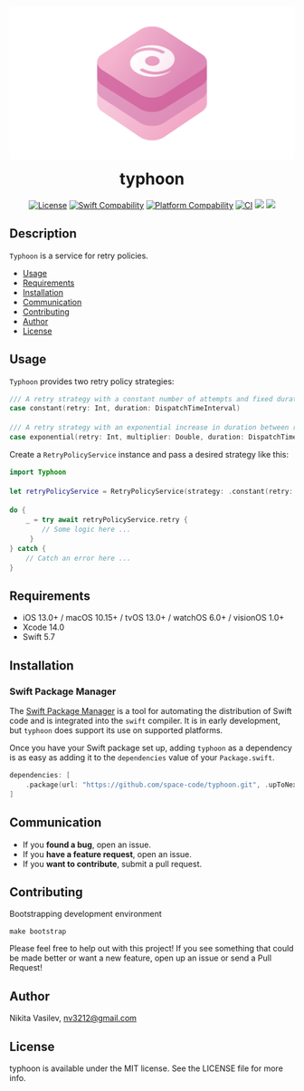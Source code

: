 ![Typhoon: a service for retry policies](https://raw.githubusercontent.com/space-code/typhoon/dev/Resources/typhoon.png)

<h1 align="center" style="margin-top: 0px;">typhoon</h1>

<p align="center">
<a href="https://github.com/space-code/typhoon/blob/main/LICENSE"><img alt="License" src="https://img.shields.io/github/license/space-code/typhoon?style=flat"></a> 
<a href="https://swiftpackageindex.com/space-code/typhoon"><img alt="Swift Compability" src="https://img.shields.io/endpoint?url=https%3A%2F%2Fswiftpackageindex.com%2Fapi%2Fpackages%2Fspace-code%2Ftyphoon%2Fbadge%3Ftype%3Dswift-versions"></a>
<a href="https://swiftpackageindex.com/space-code/typhoon"><img alt="Platform Compability" src="https://img.shields.io/endpoint?url=https%3A%2F%2Fswiftpackageindex.com%2Fapi%2Fpackages%2Fspace-code%2Ftyphoon%2Fbadge%3Ftype%3Dplatforms"/></a> 
<a href="https://github.com/space-code/typhoon"><img alt="CI" src="https://github.com/space-code/Typhoon/actions/workflows/ci.yml/badge.svg?branch=main"></a>
<a href="https://github.com/apple/swift-package-manager" alt="typhoon on Swift Package Manager" title="typhoon on Swift Package Manager"><img src="https://img.shields.io/badge/Swift%20Package%20Manager-compatible-brightgreen.svg" /></a>
<a href="https://codecov.io/gh/space-code/typhoon"><img src="https://codecov.io/gh/space-code/typhoon/graph/badge.svg?token=u89doKdnec"/></a>
</p>

## Description
`Typhoon` is a service for retry policies.

- [Usage](#usage)
- [Requirements](#requirements)
- [Installation](#installation)
- [Communication](#communication)
- [Contributing](#contributing)
- [Author](#author)
- [License](#license)

## Usage

`Typhoon` provides two retry policy strategies:

```swift
/// A retry strategy with a constant number of attempts and fixed duration between retries.
case constant(retry: Int, duration: DispatchTimeInterval)

/// A retry strategy with an exponential increase in duration between retries.
case exponential(retry: Int, multiplier: Double, duration: DispatchTimeInterval)
```

Create a `RetryPolicyService` instance and pass a desired strategy like this:

```swift
import Typhoon

let retryPolicyService = RetryPolicyService(strategy: .constant(retry: 10, duration: .seconds(1)))

do {
    _ = try await retryPolicyService.retry { 
        // Some logic here ...
     }
} catch {
    // Catch an error here ...
}
```

## Requirements

- iOS 13.0+ / macOS 10.15+ / tvOS 13.0+ / watchOS 6.0+ / visionOS 1.0+
- Xcode 14.0
- Swift 5.7

## Installation
### Swift Package Manager

The [Swift Package Manager](https://swift.org/package-manager/) is a tool for automating the distribution of Swift code and is integrated into the `swift` compiler. It is in early development, but `typhoon` does support its use on supported platforms.

Once you have your Swift package set up, adding `typhoon` as a dependency is as easy as adding it to the `dependencies` value of your `Package.swift`.

```swift
dependencies: [
    .package(url: "https://github.com/space-code/typhoon.git", .upToNextMajor(from: "1.0.0"))
]
```

## Communication
- If you **found a bug**, open an issue.
- If you **have a feature request**, open an issue.
- If you **want to contribute**, submit a pull request.

## Contributing
Bootstrapping development environment

```
make bootstrap
```

Please feel free to help out with this project! If you see something that could be made better or want a new feature, open up an issue or send a Pull Request!

## Author
Nikita Vasilev, nv3212@gmail.com

## License
typhoon is available under the MIT license. See the LICENSE file for more info.